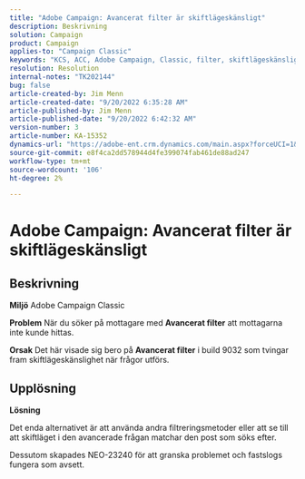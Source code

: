 ```yaml
---
title: "Adobe Campaign: Avancerat filter är skiftlägeskänsligt"
description: Beskrivning
solution: Campaign
product: Campaign
applies-to: "Campaign Classic"
keywords: "KCS, ACC, Adobe Campaign, Classic, filter, skiftlägeskänsligt, skiftläge, NEO-23240"
resolution: Resolution
internal-notes: "TK202144"
bug: false
article-created-by: Jim Menn
article-created-date: "9/20/2022 6:35:28 AM"
article-published-by: Jim Menn
article-published-date: "9/20/2022 6:42:32 AM"
version-number: 3
article-number: KA-15352
dynamics-url: "https://adobe-ent.crm.dynamics.com/main.aspx?forceUCI=1&pagetype=entityrecord&etn=knowledgearticle&id=83173d65-ae38-ed11-9db1-0022480866ad"
source-git-commit: e8f4ca2dd578944d4fe399074fab461de88ad247
workflow-type: tm+mt
source-wordcount: '106'
ht-degree: 2%

---
```


# Adobe Campaign: Avancerat filter är skiftlägeskänsligt

## Beskrivning


<b>Miljö</b>
Adobe Campaign Classic

<b>Problem</b>
När du söker på mottagare med <b>Avancerat filter</b> att mottagarna inte kunde hittas.

<b>Orsak</b>
Det här visade sig bero på <b>Avancerat filter</b> i build 9032 som tvingar fram skiftlägeskänslighet när frågor utförs.


## Upplösning


<b>Lösning</b>

Det enda alternativet är att använda andra filtreringsmetoder eller att se till att skiftläget i den avancerade frågan matchar den post som söks efter.

Dessutom skapades NEO-23240 för att granska problemet och fastslogs fungera som avsett.
